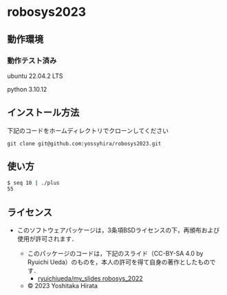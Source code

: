 # robosys2023

## 動作環境
### 動作テスト済み　

ubuntu 22.04.2 LTS

python 3.10.12

## インストール方法
下記のコードをホームディレクトリでクローンしてください
```
git clone git@github.com:yossyhira/robosys2023.git
```

## 使い方

```bash
$ seq 10 | ./plus
55
```

## ライセンス
* このソフトウェアパッケージは，3条項BSDライセンスの下，再頒布および使用が許可されます．
  
  * このパッケージのコードは，下記のスライド（CC-BY-SA 4.0 by Ryuichi Ueda）のものを，本人の許可を得て自身の著作としたものです．
      * [ryuichiueda/my_slides robosys_2022](https://github.com/ryuichiueda/my_slides/tree/master/robosys_2022)
  * © 2023 Yoshitaka Hirata
